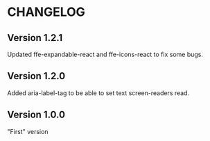 # CHANGELOG

## Version 1.2.1
Updated ffe-expandable-react and ffe-icons-react to fix some bugs.

## Version 1.2.0
Added aria-label-tag to be able to set text screen-readers read.

## Version 1.0.0
"First" version
